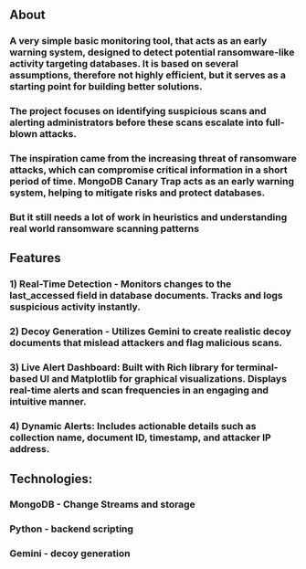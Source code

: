 ## About
### A very simple basic monitoring tool, that acts as an early warning system, designed to detect potential ransomware-like activity targeting databases. It is based on several assumptions, therefore not highly efficient, but it serves as a starting point for building better solutions.

### The project focuses on identifying suspicious scans and alerting administrators before these scans escalate into full-blown attacks.

### The inspiration came from the increasing threat of ransomware attacks, which can compromise critical information in a short period of time. MongoDB Canary Trap acts as an early warning system, helping to mitigate risks and protect databases.

### But it still needs a lot of work in heuristics and understanding real world ransomware scanning patterns 

## Features
### 1) Real-Time Detection - Monitors changes to the last_accessed field in database documents. Tracks and logs suspicious activity instantly.

### 2) Decoy Generation - Utilizes Gemini to create realistic decoy documents that mislead attackers and flag malicious scans.

### 3) Live Alert Dashboard: Built with Rich library for terminal-based UI and Matplotlib for graphical visualizations. Displays real-time alerts and scan frequencies in an engaging and intuitive manner.

### 4) Dynamic Alerts: Includes actionable details such as collection name, document ID, timestamp, and attacker IP address.

## Technologies:
### MongoDB - Change Streams and storage
### Python - backend scripting
### Gemini - decoy generation
